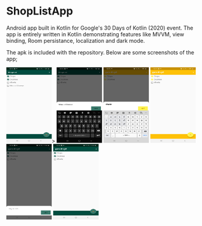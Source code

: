 # ShopListApp
 Android app built in Kotlin for Google's 30 Days of Kotlin (2020) event. The app is entirely written in Kotlin demonstrating features like MVVM, view binding, Room persistance, localization and dark mode.
 
The apk is included with the repository. Below are some screenshots of the app;

<img src="https://raw.githubusercontent.com/mdnaseemashraf/ShopListApp/master/screenshots/Screenshot_20200607-221613_ShopList.jpg" width="120" height="200">> 
<img src="https://raw.githubusercontent.com/mdnaseemashraf/ShopListApp/master/screenshots/Dark%20Mode%203.jpg" width="120" height="200"> 
<img src="https://raw.githubusercontent.com/mdnaseemashraf/ShopListApp/master/screenshots/Hindi%20Localization.jpg" width="120" height="200"> <img src="https://raw.githubusercontent.com/mdnaseemashraf/ShopListApp/master/screenshots/Hindi%20Localization%202.jpg" width="120" height="200"> <img src="https://raw.githubusercontent.com/mdnaseemashraf/ShopListApp/master/screenshots/Dark%20Mode.jpg" width="120" height="200"> <img src="https://raw.githubusercontent.com/mdnaseemashraf/ShopListApp/master/screenshots/Dark%20Mode%202.jpg" width="120" height="200">
